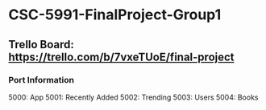 # CSC-5991-FinalProject-Group1

## Trello Board: https://trello.com/b/7vxeTUoE/final-project

### Port Information
5000: App
5001: Recently Added
5002: Trending
5003: Users
5004: Books

